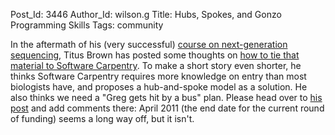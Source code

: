 Post_Id: 3446
Author_Id: wilson.g
Title: Hubs, Spokes, and Gonzo Programming Skills
Tags: community

<p>In the aftermath of his (very successful) <a href="http://ivory.idyll.org/blog/jun-10/ngs-course-postmortem">course on next-generation sequencing</a>, Titus Brown has posted some thoughts on <a href="http://ivory.idyll.org/blog/jul-10/swc-hub-spokes.html">how to tie that material to Software Carpentry</a>. To make a short story even shorter, he thinks Software Carpentry requires more knowledge on entry than most biologists have, and proposes a hub-and-spoke model as a solution.  He also thinks we need a "Greg gets hit by a bus" plan. Please head over to <a href="http://ivory.idyll.org/blog/jul-10/swc-hub-spokes.html">his post</a> and add comments there: April 2011 (the end date for the current round of funding) seems a long way off, but it isn't.</p>

